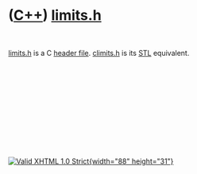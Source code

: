 



 

 

 

 

 

([C++](Cpp.htm)) [limits.h](CppLimitsH.htm)
===========================================

 

[limits.h](CppLimitsH.htm) is a C [header file](CppHeaderFile.htm).
[climits.h](CppClimitsH.htm) is its [STL](CppStl.htm) equivalent.

 

 

 

 

 





 

[![Valid XHTML 1.0 Strict](valid-xhtml10.png){width="88"
height="31"}](http://validator.w3.org/check?uri=referer)
